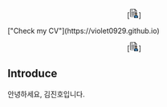 <p align="center">
[<img src="./images/cv.png" width="18" height="18" />]
</p>
["Check my CV"](https://violet0929.github.io)
<p align="center">
[<img src="./images/cv.png" width="18" height="18" />]
</p>

## Introduce
안녕하세요, 김진호입니다.
